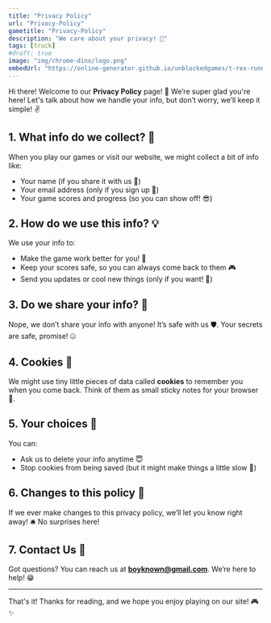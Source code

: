 ```yaml
---
title: "Privacy Policy"
url: "Privacy-Policy"
gametitle: "Privacy-Policy"
description: "We care about your privacy! 🌟"
tags: [truck]
#draft: true
image: "img/chrome-dino/logo.png"
embedUrl: "https://online-generator.github.io/unblockedgames/t-rex-runner/index.html"
---
```


Hi there! Welcome to our **Privacy Policy** page! 🎉 We’re super glad you're here! Let's talk about how we handle your info, but don’t worry, we’ll keep it simple! ✌️


## 1. What info do we collect? 🤔

When you play our games or visit our website, we might collect a bit of info like:

- Your name (if you share it with us 🙈)
- Your email address (only if you sign up 💌)
- Your game scores and progress (so you can show off! 😎)


## 2. How do we use this info? 💡

We use your info to:

- Make the game work better for you! 🚀
- Keep your scores safe, so you can always come back to them 🎮
- Send you updates or cool new things (only if you want! 📨)

## 3. Do we share your info? 🤫

Nope, we don’t share your info with anyone! It’s safe with us 🛡️. Your secrets are safe, promise! 🤐

## 4. Cookies 🍪

We might use tiny little pieces of data called **cookies** to remember you when you come back. Think of them as small sticky notes for your browser 📝.

## 5. Your choices 🎯

You can:

- Ask us to delete your info anytime 😇
- Stop cookies from being saved (but it might make things a little slow 🐢)

## 6. Changes to this policy 🔄

If we ever make changes to this privacy policy, we’ll let you know right away! 🛎️ No surprises here!

## 7. Contact Us 📧

Got questions? You can reach us at **[boyknown@gmail.com](mailto:boyknown@gmail.com)**. We’re here to help! 😁

---

That's it! Thanks for reading, and we hope you enjoy playing on our site! 🎮✨
